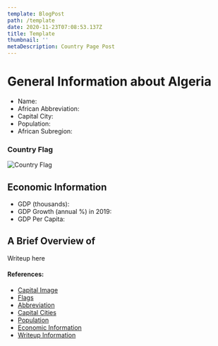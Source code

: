 ```yaml
---
template: BlogPost
path: /template
date: 2020-11-23T07:08:53.137Z
title: Template
thumbnail: ''
metaDescription: Country Page Post
---
```


# General Information about Algeria

- Name:
- African Abbreviation:
- Capital City:
- Population:
- African Subregion:

### Country Flag
![Country Flag](https://raw.githubusercontent.com/hjnilsson/country-flags/master/png1000px/td.png)

## Economic Information
 - GDP (thousands):
 - GDP Growth (annual %) in 2019:
 - GDP Per Capita:

## A Brief Overview of
Writeup here

#### References:
- [Capital Image]()
- [Flags](https://github.com/hjnilsson/country-flags)
- [Abbreviation](https://planetarynames.wr.usgs.gov/Abbreviations)
- [Capital Cities](https://www.nationsonline.org/oneworld/capitals_africa.htm)
- [Population](https://www.worldometers.info/population/countries-in-africa-by-population/)
- [Economic Information](https://data.worldbank.org/)
- [Writeup Information]()
